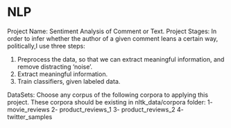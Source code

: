 # NLP
Project Name: Sentiment Analysis of Comment or Text.
Project Stages:
In order to infer whether the author of a given comment leans a certain way, politically,I use three steps: 
1. Preprocess the data, so that we can extract meaningful information, and remove distracting ‘noise’. 
2. Extract meaningful information. 
3. Train classifiers, given labeled data.

DataSets:
Choose any corpus of the following corpora to applying this project. These corpora should be existing in nltk_data/corpora folder:
    1- movie_reviews
    2- product_reviews_1
    3- product_reviews_2
    4- twitter_samples
